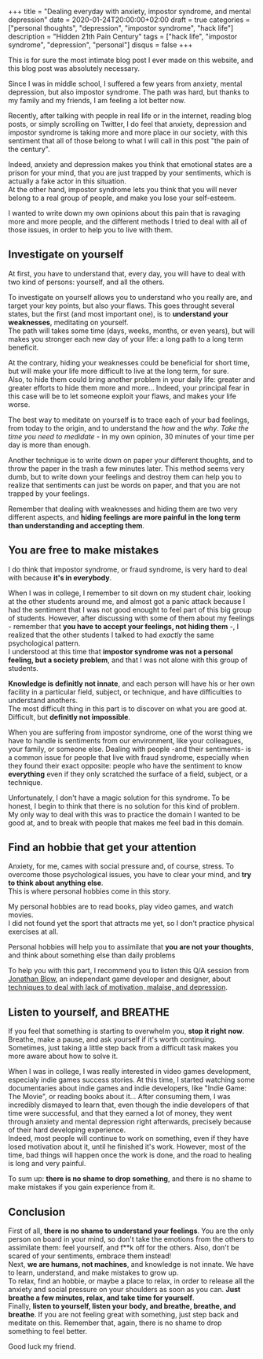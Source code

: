 +++
title = "Dealing everyday with anxiety, impostor syndrome, and mental depression"
date = 2020-01-24T20:00:00+02:00
draft = true
categories = ["personal thoughts", "depression", "impostor syndrome", "hack life"]
description = "Hidden 21th Pain Century"
tags = ["hack life", "impostor syndrome", "depression", "personal"]
disqus = false
+++

This is for sure the most intimate blog post I ever made on this website, and this blog post was absolutely necessary.

Since I was in middle school, I suffered a few years from anxiety, mental depression, but also impostor syndrome.
The path was hard, but thanks to my family and my friends, I am feeling a lot better now.

Recently, after talking with people in real life or in the internet, reading blog posts, or simply scrolling on Twitter, I do feel that anxiety, 
depression and impostor syndrome is taking more and more place in our society, with this sentiment that all of those belong to what 
I will call in this post "the pain of the century".

Indeed, anxiety and depression makes you think that emotional states are a prison for your mind, that you are just trapped by your sentiments,
which is actually a fake actor in this situation.  
At the other hand, impostor syndrome lets you think that you will never belong to a real group of people, and make you lose your self-esteem.

I wanted to write down my own opinions about this pain that is ravaging more and more people, and the different methods I tried to deal with all 
of those issues, in order to help you to live with them.

## Investigate on yourself

At first, you have to understand that, every day, you will have to deal with two kind of persons: yourself, and all the others.

To investigate on yourself allows you to understand who you really are, and target your key points, but also your flaws.
This goes throught several states, but the first (and most important one), is to **understand your weaknesses**, meditating on yourself.  
The path will takes some time (days, weeks, months, or even years), but will makes you stronger each new day of your life: a long path to a long term beneficit.

At the contrary, hiding your weaknesses could be beneficial for short time, but will make your life more difficult to live at the long term, for sure.  
Also, to hide them could bring another problem in your daily life: greater and greater efforts to hide them more and more...
Indeed, your principal fear in this case will be to let someone exploit your flaws, and makes your life worse.

The best way to meditate on yourself is to trace each of your bad feelings, from today to the origin, and to understand the *how* and the *why*.
*Take the time you need to medidate* - in my own opinion, 30 minutes of your time per day is more than enough.

Another technique is to write down on paper your different thoughts, and to throw the paper in the trash a few minutes later.
This method seems very dumb, but to write down your feelings and destroy them can help you to realize that sentiments can just be words on paper,
and that you are not trapped by your feelings.

Remember that dealing with weaknesses and hiding them are two very different aspects, and **hiding feelings are more painful in the long term than 
understanding and accepting them**.

## You are free to make mistakes

I do think that impostor syndrome, or fraud syndrome, is very hard to deal with because **it's in everybody**.

When I was in college, I remember to sit down on my student chair, looking at the other students around me, and almost got a panic attack because I
had the sentiment that I was not good enought to feel part of this big group of students.
However, after discussing with some of them about my feelings - remember that **you have to accept your feelings, not hiding them** -, I realized 
that the other students I talked to had *exactly* the same psychological pattern.  
I understood at this time that **impostor syndrome was not a personal feeling, but a society problem**, and that I was not alone with this group of students.

**Knowledge is definitly not innate**, and each person will have his or her own facility in a particular field, subject, or technique, and have difficulties to understand anothers.  
The most difficult thing in this part is to discover on what you are good at.
Difficult, but **definitly not impossible**.

When you are suffering from impostor syndrome, one of the worst thing we have to handle is sentiments from our environment, 
like your colleagues, your family, or someone else.
Dealing with people -and their sentiments- is a common issue for people that live with fraud syndrome,
especially when they found their exact opposite: people who have the sentiment to know **everything** even if they only scratched the surface of a field, subject, or a technique.

Unfortunately, I don't have a magic solution for this syndrome.
To be honest, I begin to think that there is no solution for this kind of problem.  
My only way to deal with this was to practice the domain I wanted to be good at, and to break with people that makes me feel bad in this domain.

## Find an hobbie that get your attention

Anxiety, for me, cames with social pressure and, of course, stress.
To overcome those psychological issues, you have to clear your mind, and **try to think about anything else**.  
This is where personal hobbies come in this story.

My personal hobbies are to read books, play video games, and watch movies.  
I did not found yet the sport that attracts me yet, so I don't practice physical exercises at all.

Personal hobbies will help you to assimilate that **you are not your thoughts**, and think about something else than daily problems

To help you with this part, I recommend you to listen this Q/A session from [Jonathan Blow](https://en.wikipedia.org/wiki/Jonathan_Blow), an independant 
game developer and designer, about [techniques to deal with lack of motivation, malaise, and depression](https://www.youtube.com/watch?v=i7kh8pNRWOo).

## Listen to yourself, and BREATHE

If you feel that something is starting to overwhelm you, **stop it right now**.
Breathe, make a pause, and ask yourself if it's worth continuing.
Sometimes, just taking a little step back from a difficult task makes you more aware about how to solve it.

When I was in college, I was really interested in video games development, especialy indie games success stories.
At this time, I started watching some documentaries about indie games and indie developers, like "Indie Game: The Movie", or reading books about it...
After consuming them, I was incredibly dismayed to learn that, even though the indie developers of that time were successful, and that they earned a lot of money,
they went through anxiety and mental depression right afterwards, precisely because of their hard developing experience.  
Indeed, most people will continue to work on something, even if they have losed motivation about it, until he finished it's work.
However, most of the time, bad things will happen once the work is done, and the road to healing is long and very painful.

To sum up: **there is no shame to drop something**, and there is no shame to make mistakes if you gain experience from it.

## Conclusion

First of all, **there is no shame to understand your feelings**. You are the only person on board in your mind, so don't take the emotions from the others to
assimilate them: feel yourself, and f**k off for the others. Also, don't be scared of your sentiments, embrace them instead!  
Next, **we are humans, not machines**, and knowledge is not innate. We have to learn, understand, and make mistakes to grow up.  
To relax, find an hobbie, or maybe a place to relax, in order to release all the anxiety and social pressure on your shoulders as soon as you can.
**Just breathe a few minutes, relax, and take time for yourself**.  
Finally, **listen to yourself, listen your body, and breathe, breathe, and breathe**. If you are not feeling great with something, just step back and 
meditate on this. Remember that, again, there is no shame to drop something to feel better.

Good luck my friend.
